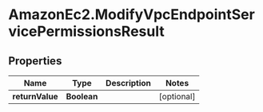# AmazonEc2.ModifyVpcEndpointServicePermissionsResult

## Properties

Name | Type | Description | Notes
------------ | ------------- | ------------- | -------------
**returnValue** | **Boolean** |  | [optional] 


